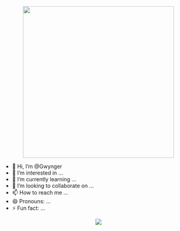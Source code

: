 <div id="header" align="center">
<img src="https://media.giphy.com/media/CcwLAV11cALh3OuEJ5/giphy.gif" width=400>
</div>




- 👋 Hi, I’m @Gwynger
- 👀 I’m interested in ...
- 🌱 I’m currently learning ...
- 💞️ I’m looking to collaborate on ...
- 📫 How to reach me ...
- 😄 Pronouns: ...
- ⚡ Fun fact: ...







<div id="header" align="center">
<img src="http://github-profile-summary-cards.vercel.app/api/cards/profile-details?username=Gwynger&theme=ocean_dark">
</div>



<!---
Gwynger/Gwynger is a ✨ special ✨ repository because its `README.md` (this file) appears on your GitHub profile.
You can click the Preview link to take a look at your changes.
--->

